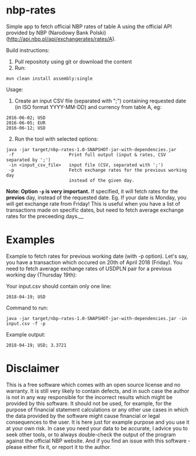 # nbp-rates
Simple app to fetch official NBP rates of table A using the official API provided by NBP (Narodowy Bank Polski) (http://api.nbp.pl/api/exchangerates/rates/A).

Build instructions:
1. Pull repositoty using git or download the content
2. Run:
```
mvn clean install assembly:single
```

Usage:
1) Create an input CSV file (separated with ";") containing requested date (in ISO format YYYY-MM-DD) and currency from table A, eg:

```
2016-06-02; USD
2016-06-05; EUR
2016-06-12; USD
```

2) Run the tool with selected options:

```
java -jar target/nbp-rates-1.0-SNAPSHOT-jar-with-dependencies.jar
 -f                     Print full output (input & rates, CSV separated by ';')
 -in <input_csv_file>   input file (CSV, separated with ';')
 -p                     Fetch exchange rates for the previous working day
                        instead of the given day.
```

__Note: Option ```-p``` is very important.__ If specified, it will fetch rates for the __previos__ day, instead of the requested date. Eg. If your date is Monday, you will get exchange rate from Friday! This is useful when you have a list of transactions made on specific dates, but need to fetch average exchange rates for the preceeding days.__

# Examples
Example to fetch rates for previous working date (with -p option).
Let's say, you have a transaction which occured on 20th of April 2018 (Friday). You need to fetch average exchange rates of USDPLN pair for a previous working day (Thursday 19th):

Your input.csv should contain only one line:
```
2018-04-19; USD
```
Command to run:
```
java -jar target/nbp-rates-1.0-SNAPSHOT-jar-with-dependencies.jar -in input.csv -f -p
```

Example output:
```
2018-04-19; USD; 3.3721
```

# Disclaimer
This is a free software which comes with an open source license and no warranty. It is still very likely to contain defects, and in such case the author is not in any way responsible for the incorrect results which might be provided by this software. It should not be used, for example, for the purpose of financial statement calculations or any other use cases in which the data provided by the software might cause financial or legal consequences to the user. It is here just for example purpose and you use it at your own risk. In case you need your data to be accurate, I advice you to seek other tools, or to always double-check the output of the program against the official NBP website. And if you find an issue with this software - please either fix it, or report it to the author.
